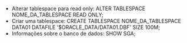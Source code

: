 * Alterar tablespace para read only: ALTER TABLESPACE NOME_DA_TABLESPACE READ ONLY;
* Criar uma tablespace: CREATE TABLESPACE NOME_DA_TABLESPACE DATA01 DATAFILE '$ORACLE_DATA/DATA01.DBF' SIZE 100M;
* Informações sobre o banco de dados: SHOW SGA;
